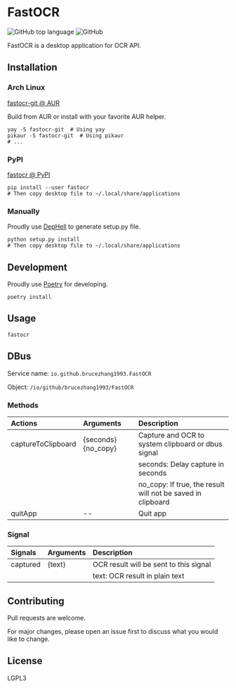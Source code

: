 # FastOCR

![GitHub top language](https://img.shields.io/github/languages/top/BruceZhang1993/FastOCR?style=flat-square)
![GitHub](https://img.shields.io/github/license/BruceZhang1993/FastOCR?style=flat-square)

FastOCR is a desktop application for OCR API.

## Installation

### Arch Linux

[fastocr-git @ AUR](https://aur.archlinux.org/packages/fastocr-git/)

Build from AUR or install with your favorite AUR helper.

```shell
yay -S fastocr-git  # Using yay
pikaur -S fastocr-git  # Using pikaur
# ...
```

### PyPI

[fastocr @ PyPI](https://pypi.org/project/fastocr/)

```shell
pip install --user fastocr
# Then copy desktop file to ~/.local/share/applications
```

### Manually

Proudly use [DepHell](https://dephell.readthedocs.io/) to generate
setup.py file.

```shell
python setup.py install
# Then copy desktop file to ~/.local/share/applications
```

## Development

Proudly use [Poetry](https://python-poetry.org/docs/) for developing.

```shell
poetry install
```

## Usage

```shell
fastocr
```

## DBus

Service name: `io.github.brucezhang1993.FastOCR`

Object: `/io/github/brucezhang1993/FastOCR`

### Methods

| Actions            | Arguments           | Description                                                 |
|:-------------------|:--------------------|:------------------------------------------------------------|
| captureToClipboard | {seconds} {no_copy} | Capture and OCR to system clipboard or dbus signal          |
|                    |                     | seconds: Delay capture in seconds                           |
|                    |                     | no_copy: If true, the result will not be saved in clipboard |
| quitApp            | --                  | Quit app                                                    |

### Signal

| Signals  | Arguments | Description                            |
|:---------|:----------|:---------------------------------------|
| captured | {text}    | OCR result will be sent to this signal |
|          |           | text: OCR result in plain text         |

## Contributing

Pull requests are welcome.

For major changes, please open an issue first to discuss what you would
like to change.

## License

LGPL3
